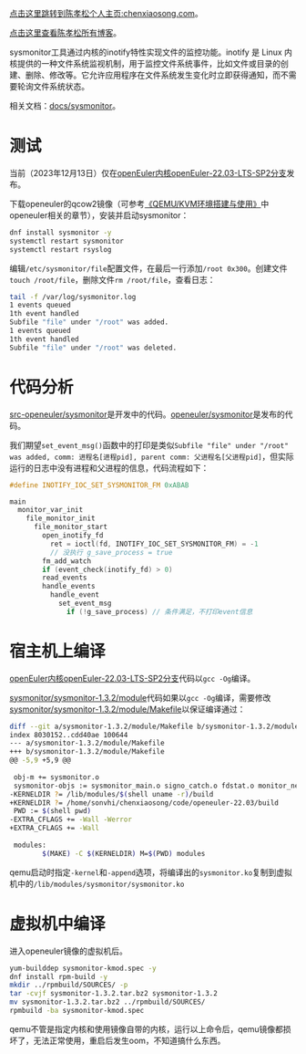 [点击这里跳转到陈孝松个人主页:chenxiaosong.com](http://chenxiaosong.com/)。

[点击这里查看陈孝松所有博客](http://chenxiaosong.com/blog)。

sysmonitor工具通过内核的inotify特性实现文件的监控功能。inotify 是 Linux 内核提供的一种文件系统监视机制，用于监控文件系统事件，比如文件或目录的创建、删除、修改等。它允许应用程序在文件系统发生变化时立即获得通知，而不需要轮询文件系统状态。

相关文档：[docs/sysmonitor](https://gitee.com/openeuler/docs/tree/stable2-22.03_LTS_SP2/docs/zh/docs/sysmonitor)。

# 测试

当前（2023年12月13日）仅在[openEuler内核openEuler-22.03-LTS-SP2分支](https://gitee.com/openeuler/kernel/tree/openEuler-22.03-LTS-SP2/)发布。

下载openeuler的qcow2镜像（可参考[《QEMU/KVM环境搭建与使用》](http://chenxiaosong.com/kernel/kernel-qemu-kvm.html)中openeuler相关的章节），安装并启动sysmonitor：
```sh
dnf install sysmonitor -y
systemctl restart sysmonitor
systemctl restart rsyslog
```

编辑`/etc/sysmonitor/file`配置文件，在最后一行添加`/root 0x300`。创建文件`touch /root/file`，删除文件`rm /root/file`，查看日志：
```sh
tail -f /var/log/sysmonitor.log
1 events queued
1th event handled
Subfile "file" under "/root" was added.
1 events queued
1th event handled
Subfile "file" under "/root" was deleted.
```

# 代码分析

[src-openeuler/sysmonitor](https://gitee.com/src-openeuler/sysmonitor)是开发中的代码。[openeuler/sysmonitor](https://gitee.com/openeuler/sysmonitor)是发布的代码。

我们期望`set_event_msg()`函数中的打印是类似`Subfile "file" under "/root" was added, comm: 进程名[进程pid], parent comm: 父进程名[父进程pid]`，但实际运行的日志中没有进程和父进程的信息，代码流程如下：
```c
#define INOTIFY_IOC_SET_SYSMONITOR_FM 0xABAB

main
  monitor_var_init
    file_monitor_init
      file_monitor_start
        open_inotify_fd
          ret = ioctl(fd, INOTIFY_IOC_SET_SYSMONITOR_FM) = -1
          // 没执行 g_save_process = true
        fm_add_watch
        if (event_check(inotify_fd) > 0)
        read_events
        handle_events
          handle_event
            set_event_msg
              if (!g_save_process) // 条件满足，不打印event信息
```

# 宿主机上编译

[openEuler内核openEuler-22.03-LTS-SP2分支](https://gitee.com/openeuler/kernel/tree/openEuler-22.03-LTS-SP2/)代码以`gcc -Og`编译。

[sysmonitor/sysmonitor-1.3.2/module](https://gitee.com/openeuler/sysmonitor/tree/master/sysmonitor-1.3.2/module)代码如果以`gcc -Og`编译，需要修改[sysmonitor/sysmonitor-1.3.2/module/Makefile](https://gitee.com/openeuler/sysmonitor/blob/master/sysmonitor-1.3.2/module/Makefile)以保证编译通过：
```sh
diff --git a/sysmonitor-1.3.2/module/Makefile b/sysmonitor-1.3.2/module/Makefile
index 8030152..cdd40ae 100644
--- a/sysmonitor-1.3.2/module/Makefile
+++ b/sysmonitor-1.3.2/module/Makefile
@@ -5,9 +5,9 @@
 
 obj-m += sysmonitor.o
 sysmonitor-objs := sysmonitor_main.o signo_catch.o fdstat.o monitor_netdev.o
-KERNELDIR ?= /lib/modules/$(shell uname -r)/build
+KERNELDIR ?= /home/sonvhi/chenxiaosong/code/openeuler-22.03/build
 PWD := $(shell pwd)
-EXTRA_CFLAGS += -Wall -Werror
+EXTRA_CFLAGS += -Wall
 
 modules:
        $(MAKE) -C $(KERNELDIR) M=$(PWD) modules
```

qemu启动时指定`-kernel`和`-append`选项，将编译出的`sysmonitor.ko`复制到虚拟机中的`/lib/modules/sysmonitor/sysmonitor.ko`

# 虚拟机中编译

进入openeuler镜像的虚拟机后。

```sh
yum-builddep sysmonitor-kmod.spec -y
dnf install rpm-build -y
mkdir ../rpmbuild/SOURCES/ -p
tar -cvjf sysmonitor-1.3.2.tar.bz2 sysmonitor-1.3.2
mv sysmonitor-1.3.2.tar.bz2 ../rpmbuild/SOURCES/
rpmbuild -ba sysmonitor-kmod.spec
```

qemu不管是指定内核和使用镜像自带的内核，运行以上命令后，qemu镜像都损坏了，无法正常使用，重启后发生oom，不知道搞什么东西。

